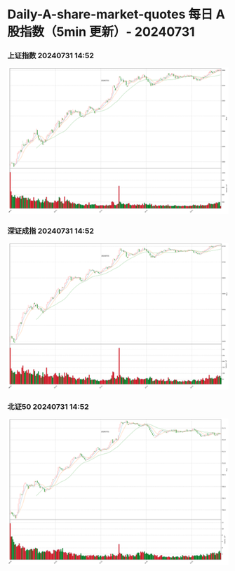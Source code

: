 
# Daily-A-share-market-quotes 每日 A 股指数（5min 更新）- 20240731

### 上证指数 20240731 14:52
![](./fig/2024/7/20240731-sh000001.png)

### 深证成指 20240731 14:52
![](./fig/2024/7/20240731-sz399001.png)

### 北证50 20240731 14:52
![](./fig/2024/7/20240731-bj899050.png)
